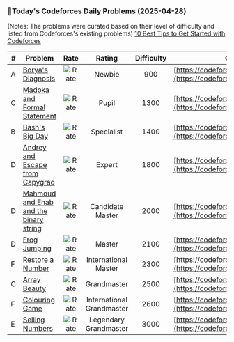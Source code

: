 ### 🌟Today's Codeforces Daily Problems (2025-04-28)
(Notes: The problems were curated based on their level of difficulty and listed from Codeforces's existing problems)
[10 Best Tips to Get Started with Codeforces](https://github.com/ika9810/Codeforces-Daily-Problems/blob/main/10%20Best%20Tips%20to%20Get%20Started%20with%20Codeforces.md)

| # | Problem | Rate| Rating | Difficulty | Contest |
|---| ----- | :--------: | :----------: | :----------: | ---------- |
|A|[Borya's Diagnosis](https://codeforces.com/contest/879/problem/A)|![Rate](https://img.shields.io/badge/Newbie-900-lightgrey)|Newbie|900|[https://codeforces.com/contest/879](https://codeforces.com/contest/879)|
|C|[Madoka and Formal Statement](https://codeforces.com/contest/1717/problem/C)|![Rate](https://img.shields.io/badge/Pupil-1300-brightgreen)|Pupil|1300|[https://codeforces.com/contest/1717](https://codeforces.com/contest/1717)|
|B|[Bash's Big Day](https://codeforces.com/contest/757/problem/B)|![Rate](https://img.shields.io/badge/Specialist-1400-9cf)|Specialist|1400|[https://codeforces.com/contest/757](https://codeforces.com/contest/757)|
|D|[Andrey and Escape from Capygrad](https://codeforces.com/contest/1859/problem/D)|![Rate](https://img.shields.io/badge/Expert-1800-blue)|Expert|1800|[https://codeforces.com/contest/1859](https://codeforces.com/contest/1859)|
|D|[Mahmoud and Ehab and the binary string](https://codeforces.com/contest/862/problem/D)|![Rate](https://img.shields.io/badge/Candidate%20Master-2000-blueviolet)|Candidate Master|2000|[https://codeforces.com/contest/862](https://codeforces.com/contest/862)|
|D|[Frog Jumping](https://codeforces.com/contest/1146/problem/D)|![Rate](https://img.shields.io/badge/Master-2100-orange)|Master|2100|[https://codeforces.com/contest/1146](https://codeforces.com/contest/1146)|
|F|[Restore a Number](https://codeforces.com/contest/670/problem/F)|![Rate](https://img.shields.io/badge/International%20Master-2300-orange)|International Master|2300|[https://codeforces.com/contest/670](https://codeforces.com/contest/670)|
|C|[Array Beauty](https://codeforces.com/contest/1188/problem/C)|![Rate](https://img.shields.io/badge/Grandmaster-2500-red)|Grandmaster|2500|[https://codeforces.com/contest/1188](https://codeforces.com/contest/1188)|
|F|[Colouring Game](https://codeforces.com/contest/1704/problem/F)|![Rate](https://img.shields.io/badge/International%20Grandmaster-2600-red)|International Grandmaster|2600|[https://codeforces.com/contest/1704](https://codeforces.com/contest/1704)|
|E|[Selling Numbers](https://codeforces.com/contest/778/problem/E)|![Rate](https://img.shields.io/badge/Legendary%20Grandmaster-3000-red)|Legendary Grandmaster|3000|[https://codeforces.com/contest/778](https://codeforces.com/contest/778)|
